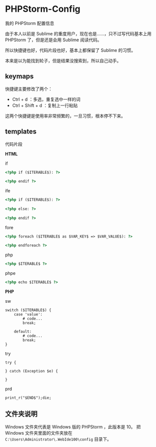 # PHPStorm-Config

我的 PHPStorm 配置信息

由于本人以前是 Sublime 的重度用户，现在也是……，只不过写代码基本上用 PHPStorm 了，但是还是会用 Sublime 阅读代码。

所以快捷键也好，代码片段也好，基本上都保留了 Sublime 的习惯。

本来是以为能找到轮子，但是结果没搜索到，所以自己动手。


## keymaps

快捷键主要修改了两个：

- Ctrl + d ：多选，重复选中一样的词
- Ctrl + Shift + d ：复制上一行粘贴

这两个快捷键是使用率非常频繁的，一旦习惯，根本停不下来。


## templates

代码片段


**HTML**

if

```html
<?php if ($ITERABLE$): ?>
                        
<?php endif ?>
```

ife

```html
<?php if ($ITERABLE$): ?>
                        
<?php else: ?>
    
<?php endif ?>
```

fore

```html
<?php foreach ($ITERABLE$ as $VAR_KEY$ => $VAR_VALUE$): ?>
                        
<?php endforeach ?>
```

php

```html
<?php $ITERABLE$ ?>
```

phpe

```html
<?php echo $ITERABLE$ ?>
```

**PHP**

sw

```
switch ($ITERABLE$) {
    case 'value':
        # code...
        break;
    
    default:
        # code...
        break;
}
```

try

```
try {
                        
} catch (Exception $e) {
    
} 
```


prd

```
print_r("$END$");die;
```


## 文件夹说明

Windows 文件夹代表是 Windows 版的 PHPStorm ，此版本是 10。
把 Windows 文件夹里面的文件夹放在 `C:\Users\Administrator\.WebIde100\config` 目录下。